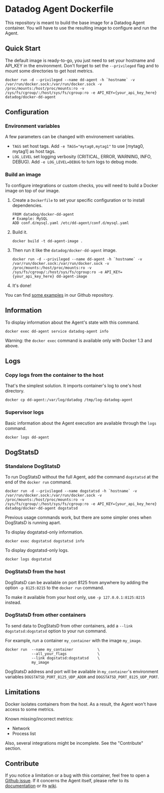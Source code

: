 # Datadog Agent Dockerfile

This repository is meant to build the base image for a Datadog Agent container. You will have to use the resulting image to configure and run the Agent.


## Quick Start

The default image is ready-to-go, you just need to set your hostname and API_KEY in the environment. Don't forget to set the `--privileged` flag and to mount some directories to get host metrics.

```
docker run -d --privileged --name dd-agent -h `hostname` -v /var/run/docker.sock:/var/run/docker.sock -v /proc/mounts:/host/proc/mounts:ro -v /sys/fs/cgroup/:/host/sys/fs/cgroup:ro -e API_KEY={your_api_key_here} datadog/docker-dd-agent
```

## Configuration

### Environment variables

A few parameters can be changed with environement variables.

* `TAGS` set host tags. Add `-e TAGS="mytag0,mytag1"` to use [mytag0, mytag1] as host tags.
* `LOG_LEVEL` set logging verbosity (CRITICAL, ERROR, WARNING, INFO, DEBUG). Add `-e LOG_LEVEL=DEBUG` to turn logs to debug mode.

### Build an image

To configure integrations or custom checks, you will need to build a Docker image on top of our image.

1. Create a `Dockerfile` to set your specific configuration or to install dependencies.

    ```
    FROM datadog/docker-dd-agent
    # Example: MySQL
    ADD conf.d/mysql.yaml /etc/dd-agent/conf.d/mysql.yaml
    ```

2. Build it.

    `docker build -t dd-agent-image .`

3. Then run it like the `datadog/docker-dd-agent` image.

    ```
    docker run -d --privileged --name dd-agent -h `hostname` -v /var/run/docker.sock:/var/run/docker.sock -v /proc/mounts:/host/proc/mounts:ro -v /sys/fs/cgroup/:/host/sys/fs/cgroup:ro -e API_KEY={your_api_key_here} dd-agent-image
    ```

4. It's done!

You can find [some examples](https://github.com/DataDog/docker-dd-agent/tree/master/examples) in our Github repository.


## Information

To display information about the Agent's state with this command.

`docker exec dd-agent service datadog-agent info`

Warning: the `docker exec` command is available only with Docker 1.3 and above.

## Logs

### Copy logs from the container to the host

That's the simplest solution. It imports container's log to one's host directory.

`docker cp dd-agent:/var/log/datadog /tmp/log-datadog-agent`

### Supervisor logs

Basic information about the Agent execution are available through the `logs` command.

`docker logs dd-agent`


## DogStatsD

### Standalone DogStatsD

To run DogStatsD without the full Agent, add the command `dogstatsd` at the end of the `docker run` command.

```
docker run -d --privileged --name dogstatsd -h `hostname` -v /var/run/docker.sock:/var/run/docker.sock -v /proc/mounts:/host/proc/mounts:ro -v /sys/fs/cgroup/:/host/sys/fs/cgroup:ro -e API_KEY={your_api_key_here} datadog/docker-dd-agent dogstatsd
```

Previous usage commands work, but there are some simpler ones when DogStatsD is running apart.

To display dogstatsd-only information.

`docker exec dogstatsd dogstatsd info`

To display dogstatsd-only logs.

`docker logs dogstatsd`

### DogStatsD from the host

DogStatsD can be available on port 8125 from anywhere by adding the option `-p 8125:8215` to the `docker run` command.

To make it available from your host only, use `-p 127.0.0.1:8125:8215` instead.

### DogStatsD from other containers

To send data to DogStatsD from other containers, add a `--link dogstatsd:dogstatsd` option to your run command.

For example, run a container `my_container` with the image `my_image`.

```
docker run  --name my_container           \
            --all_your_flags              \
            --link dogstatsd:dogstatsd    \
            my_image
```

DogStatsD address and port will be available in `my_container`'s environment variables `DOGSTATSD_PORT_8125_UDP_ADDR` and `DOGSTATSD_PORT_8125_UDP_PORT`.


## Limitations

Docker isolates containers from the host. As a result, the Agent won't have access to some metrics.

Known missing/incorrect metrics:

* Network
* Process list

Also, several integrations might be incomplete. See the "Contribute" section.


## Contribute

If you notice a limitation or a bug with this container, feel free to open a [Github issue](https://github.com/DataDog/docker-dd-agent/issues). If it concerns the Agent itself, please refer to its [documentation](http://docs.datadoghq.com/) or its [wiki](https://github.com/DataDog/dd-agent/wiki).
